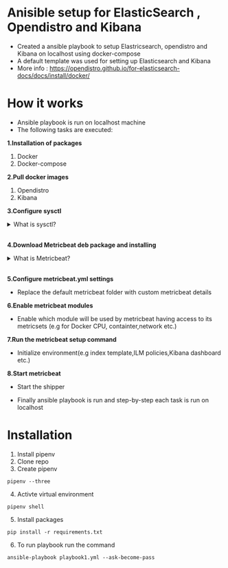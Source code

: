 # Anisible setup for ElasticSearch , Opendistro and Kibana

- Created a ansible playbook to setup Elastricsearch, opendistro and Kibana on localhost using docker-compose
- A default template was used for setting up Elasticsearch and Kibana 
- More info : https://opendistro.github.io/for-elasticsearch-docs/docs/install/docker/

# How it works
- Ansible playbook is run on localhost machine
- The following tasks are executed:

**1.Installation of packages**
 1. Docker
 2. Docker-compose

**2.Pull docker images** 
1. Opendistro
2. Kibana

**3.Configure sysctl**
<details>
<summary>What is sysctl?</summary>
<br>
    - A command used to modified default kernal behaviour. Changes can be on system reboot or at runtime.

    - The changes that will be made are increase virtual memory assigned by default to Elastic

    - More info : https://www.elastic.co/guide/en/elasticsearch/reference/current/vm-max-map-count.html
</details>
<br>

**4.Download Metricbeat deb package and installing**

<details>
<summary>What is Metricbeat?</summary>
<br>

 - A lightweight shipper you can install on yor server to periodically collects metric from the operating system and services on server.

 - Simplify collecting,parsing and visualizing infromation from key data sources (e.g. cloud platforms,containers). Based on Elastic Common Schema(ECS)

 - It then can take metrics and statistic to be used by Elasticsearch or Logstash
</details>
<br>

**5.Configure metricbeat.yml settings**
 - Replace the default metricbeat folder with custom metricbeat details

**6.Enable metricbeat modules**
 - Enable which module will be used by metricbeat having access to its metricsets (e.g for Docker CPU, containter,network etc.)

**7.Run the metricbeat setup command**
  - Initialize environment(e.g index template,ILM policies,Kibana dashboard etc.)

**8.Start metricbeat**
   - Start the shipper

- Finally ansible playbook is run and step-by-step each task is run on localhost

# Installation
1. Install pipenv
2. Clone repo
3. Create pipenv

```
pipenv --three
```

4. Activte virtual environment
```
pipenv shell
```
5. Install packages
```
pip install -r requirements.txt
```
6. To run playbook run the command 
```
ansible-playbook playbook1.yml --ask-become-pass
```
